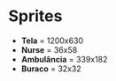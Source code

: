 # Sprites

- **Tela** = 1200x630
- **Nurse** = 36x58
- **Ambulância** = 339x182
- **Buraco** = 32x32
